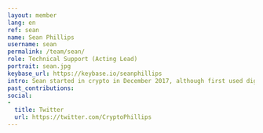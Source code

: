 ```yaml
---
layout: member
lang: en
ref: sean
name: Sean Phillips
username: sean
permalink: /team/sean/
role: Technical Support (Acting Lead)
portrait: sean.jpg
keybase_url: https://keybase.io/seanphillips
intro: Sean started in crypto in December 2017, although first used digital currencies around 2000, having been involved professionally in computing and information systems since the 1980s, and radio communications as a hobby from the CB Radio boom in 1977 until 1995. Sean’s role with Veil is primarily providing technical support, an area he’s worked in since the mid-1980s, though he also contributes heavily in product testing. Sean’s principle goal is to help Veil users gain control over their Veil wallets and related processes. Sean will tell you misdirection or misunderstandings from any source causing confusion or creating unwanted outcomes are his primary enemies.
past_contributions: 
social:
- 
  title: Twitter
  url: https://twitter.com/CryptoPhillips
---
```

